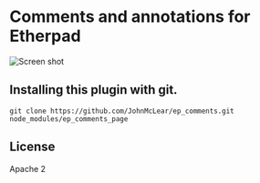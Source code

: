 # Comments and annotations for Etherpad

![Screen shot](http://i.imgur.com/sbiJ4xz.png)

## Installing this plugin with git.
``git clone https://github.com/JohnMcLear/ep_comments.git node_modules/ep_comments_page``

## License
Apache 2
